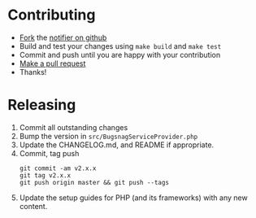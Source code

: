 Contributing
============

-   [Fork](https://help.github.com/articles/fork-a-repo) the [notifier on github](https://github.com/bugsnag/bugsnag-laravel)
-   Build and test your changes using `make build` and `make test`
-   Commit and push until you are happy with your contribution
-   [Make a pull request](https://help.github.com/articles/using-pull-requests)
-   Thanks!

Releasing
=========

1. Commit all outstanding changes
2. Bump the version in `src/BugsnagServiceProvider.php`
3. Update the CHANGELOG.md, and README if appropriate.
4. Commit, tag push
    ```
    git commit -am v2.x.x
    git tag v2.x.x
    git push origin master && git push --tags
    ```
5. Update the setup guides for PHP (and its frameworks) with any new content.
